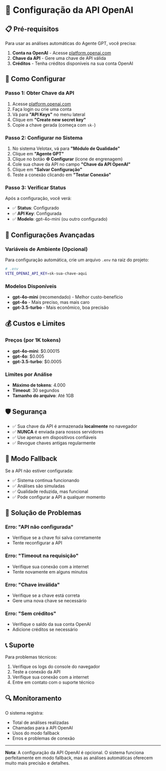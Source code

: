 # 🔑 Configuração da API OpenAI

## 📋 Pré-requisitos

Para usar as análises automáticas do Agente GPT, você precisa:

1. **Conta na OpenAI** - Acesse [platform.openai.com](https://platform.openai.com)
2. **Chave da API** - Gere uma chave de API válida
3. **Créditos** - Tenha créditos disponíveis na sua conta OpenAI

## 🚀 Como Configurar

### Passo 1: Obter Chave da API

1. Acesse [platform.openai.com](https://platform.openai.com)
2. Faça login ou crie uma conta
3. Vá para **"API Keys"** no menu lateral
4. Clique em **"Create new secret key"**
5. Copie a chave gerada (começa com `sk-`)

### Passo 2: Configurar no Sistema

1. No sistema Velotax, vá para **"Módulo de Qualidade"**
2. Clique em **"Agente GPT"**
3. Clique no botão **⚙️ Configurar** (ícone de engrenagem)
4. Cole sua chave da API no campo **"Chave da API OpenAI"**
5. Clique em **"Salvar Configuração"**
6. Teste a conexão clicando em **"Testar Conexão"**

### Passo 3: Verificar Status

Após a configuração, você verá:
- ✅ **Status**: Configurado
- ✅ **API Key**: Configurada
- ✅ **Modelo**: gpt-4o-mini (ou outro configurado)

## 🔧 Configurações Avançadas

### Variáveis de Ambiente (Opcional)

Para configuração automática, crie um arquivo `.env` na raiz do projeto:

```bash
# .env
VITE_OPENAI_API_KEY=sk-sua-chave-aqui
```

### Modelos Disponíveis

- **gpt-4o-mini** (recomendado) - Melhor custo-benefício
- **gpt-4o** - Mais preciso, mas mais caro
- **gpt-3.5-turbo** - Mais econômico, boa precisão

## 💰 Custos e Limites

### Preços (por 1K tokens)
- **gpt-4o-mini**: $0.00015
- **gpt-4o**: $0.005
- **gpt-3.5-turbo**: $0.0005

### Limites por Análise
- **Máximo de tokens**: 4.000
- **Timeout**: 30 segundos
- **Tamanho do arquivo**: Até 1GB

## 🛡️ Segurança

- ✅ Sua chave da API é armazenada **localmente** no navegador
- ✅ **NUNCA** é enviada para nossos servidores
- ✅ Use apenas em dispositivos confiáveis
- ✅ Revogue chaves antigas regularmente

## 🔄 Modo Fallback

Se a API não estiver configurada:
- ✅ Sistema continua funcionando
- ✅ Análises são simuladas
- ✅ Qualidade reduzida, mas funcional
- ✅ Pode configurar a API a qualquer momento

## 🚨 Solução de Problemas

### Erro: "API não configurada"
- Verifique se a chave foi salva corretamente
- Tente reconfigurar a API

### Erro: "Timeout na requisição"
- Verifique sua conexão com a internet
- Tente novamente em alguns minutos

### Erro: "Chave inválida"
- Verifique se a chave está correta
- Gere uma nova chave se necessário

### Erro: "Sem créditos"
- Verifique o saldo da sua conta OpenAI
- Adicione créditos se necessário

## 📞 Suporte

Para problemas técnicos:
1. Verifique os logs do console do navegador
2. Teste a conexão da API
3. Verifique sua conexão com a internet
4. Entre em contato com o suporte técnico

## 🔍 Monitoramento

O sistema registra:
- Total de análises realizadas
- Chamadas para a API OpenAI
- Usos do modo fallback
- Erros e problemas de conexão

---

**Nota**: A configuração da API OpenAI é opcional. O sistema funciona perfeitamente em modo fallback, mas as análises automáticas oferecem muito mais precisão e detalhes.

